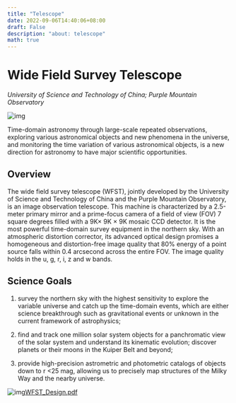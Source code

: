 ```yaml
---
title: "Telescope"
date: 2022-09-06T14:40:06+08:00
draft: False
description: "about: telescope"
math: true
---
```



# Wide Field Survey Telescope

*University of Science and Technology of China; Purple Mountain Observatory*

![img](/images/f0c58ec3-38a1-4ddd-b5cc-fb11e79adbf9.jpg)

Time-domain astronomy through large-scale repeated observations, exploring various astronomical objects and new phenomena in the universe, and monitoring the time variation of various astronomical objects, is a new direction for astronomy to have major scientific opportunities.

## Overview

The wide field survey telescope (WFST), jointly developed by the University of Science and Technology of China and the Purple Mountain Observatory, is an image observation telescope. This machine is characterized by a 2.5-meter primary mirror and a prime-focus camera of a field of view (FOV) 7 square degrees filled with a 9K× 9K × 9K mosaic CCD detector. It is the most powerful time-domain survey equipment in the northern sky. With an atmospheric distortion corrector, its advanced optical design promises a homogeneous and distortion-free image quality that 80% energy of a point source falls within 0.4 arcsecond across the entire FOV. The image quality holds in the u, g, r, i, z and w bands.

## Science Goals

1. survey the northern sky with the highest sensitivity to explore the variable universe and catch up the time-domain events, which are either science breakthrough such as gravitational events or unknown in the current framework of astrophysics; 

2. find and track one million solar system objects for a panchromatic view of the solar system and understand its kinematic evolution; discover planets or their moons in the Kuiper Belt and beyond; 

3. provide high-precision astrometric and photometric catalogs of objects down to r <25 mag, allowing us to precisely map structures of the Milky Way and the nearby universe.

![img](/images/icon_pdf.gif)[WFST_Design.pdf](http://wfst.ustc.edu.cn/_upload/article/files/62/8d/7f91de4b4d6aa062d5995c508d06/3bc5d5aa-4a6b-46d0-92df-1d7b894026ef.pdf)